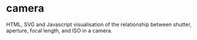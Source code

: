 # camera
HTML, SVG and Javascript visualisation of the relationship between shutter, aperture, focal length, and ISO in a camera.
